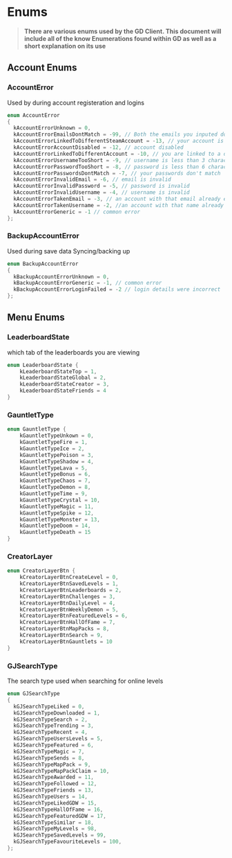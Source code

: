 # Enums

> **There are various enums used by the GD Client. This document will include all of the know Enumerations found within GD as well as a short explanation on its use**

## Account Enums

### AccountError

Used by during account registeration and logins

```cpp
enum AccountError
{
  kAccountErrorUnknown = 0,
  kAccountErrorEmailsDontMatch = -99, // Both the emails you inputed do not match 
  kAccountErrorLinkedToDifferentSteamAccount = -13, // your account is linked to a different steam account
  kAccountErrorAccountDisabled = -12, // account disabled
  kAccountErrorLinkedToDifferentAccount = -10, // you are linked to a different account
  kAccountErrorUsernameTooShort = -9, // username is less than 3 characters
  kAccountErrorPasswordTooShort = -8, // password is less than 6 characters
  kAccountErrorPasswordsDontMatch = -7, // your passwords don't match
  kAccountErrorInvalidEmail = -6, // email is invalid
  kAccountErrorInvalidPassword = -5, // password is invalid
  kAccountErrorInvalidUsername = -4, // username is invalid
  kAccountErrorTakenEmail = -3, // an account with that email already exists
  kAccountErrorTakenUsername = -2, //an account with that name already exists
  kAccountErrorGeneric = -1 // common error
};
```

### BackupAccountError

Used during save data Syncing/backing up

```cpp
enum BackupAccountError
{
  kBackupAccountErrorUnknown = 0,
  kBackupAccountErrorGeneric = -1, // common error
  kBackupAccountErrorLoginFailed = -2 // login details were incorrect
};
```

## Menu Enums

### LeaderboardState

which tab of the leaderboards you are viewing

```cpp
enum LeaderboardState {
    kLeaderboardStateTop = 1,
    kLeaderboardStateGlobal = 2,
    kLeaderboardStateCreator = 3,
    kLeaderboardStateFriends = 4
}
```

### GauntletType

```cpp
enum GauntletType {
    kGauntletTypeUnkown = 0,
    kGauntletTypeFire = 1,
    kGauntletTypeIce = 2,
    kGauntletTypePoison = 3,
    kGauntletTypeShadow = 4,
    kGauntletTypeLava = 5,
    kGauntletTypeBonus = 6,
    kGauntletTypeChaos = 7,
    kGauntletTypeDemon = 8,
    kGauntletTypeTime = 9,
    kGauntletTypeCrystal = 10,
    kGauntletTypeMagic = 11,
    kGauntletTypeSpike = 12,
    kGauntletTypeMonster = 13,
    kGauntletTypeDoom = 14,
    kGauntletTypeDeath = 15
}
```

### CreatorLayer

```cpp
enum CreatorLayerBtn {
    kCreatorLayerBtnCreateLevel = 0,
    kCreatorLayerBtnSavedLevels = 1,
    kCreatorLayerBtnLeaderboards = 2,
    kCreatorLayerBtnChallenges = 3,
    kCreatorLayerBtnDailyLevel = 4,
    kCreatorLayerBtnWeeklyDemon = 5,
    kCreatorLayerBtnFeaturedLevels = 6,
    kCreatorLayerBtnHallOfFame = 7,
    kCreatorLayerBtnMapPacks = 8,
    kCreatorLayerBtnSearch = 9,
    kCreatorLayerBtnGauntlets = 10
}
```

### GJSearchType

The search type used when searching for online levels

```cpp
enum GJSearchType
{
  kGJSearchTypeLiked = 0,
  kGJSearchTypeDownloaded = 1,
  kGJSearchTypeSearch = 2,
  kGJSearchTypeTrending = 3,
  kGJSearchTypeRecent = 4,
  kGJSearchTypeUsersLevels = 5,
  kGJSearchTypeFeatured = 6,
  kGJSearchTypeMagic = 7,
  kGJSearchTypeSends = 8,
  kGJSearchTypeMapPack = 9,
  kGJSearchTypeMapPackClaim = 10,
  kGJSearchTypeAwarded = 11,
  kGJSearchTypeFollowed = 12,
  kGJSearchTypeFriends = 13,
  kGJSearchTypeUsers = 14,
  kGJSearchTypeLikedGDW = 15,
  kGJSearchTypeHallOfFame = 16,
  kGJSearchTypeFeaturedGDW = 17,
  kGJSearchTypeSimilar = 18,
  kGJSearchTypeMyLevels = 98,
  kGJSearchTypeSavedLevels = 99,
  kGJSearchTypeFavouriteLevels = 100,
};
```
